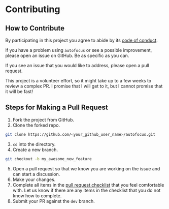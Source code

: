 # Contributing

## How to Contribute

By participating in this project you agree to abide by its [code of conduct](./CONDUCT.md).

If you have a problem using `autofocus` or see a possible improvement, please open an issue on GitHub. Be as specific as you can.

If you see an issue that you would like to address, please open a pull request.

This project is a volunteer effort, so it might take up to a few weeks to review a complex PR. I promise that I will get to it, but I cannot promise that it will be fast!

## Steps for Making a Pull Request

1. Fork the project from GitHub.
2. Clone the forked repo.

```bash
git clone https://github.com/<your_github_user_name>/autofocus.git
```

3. `cd` into the directory.
4. Create a new branch.

```bash
git checkout -b my_awesome_new_feature
```

5. Open a pull request so that we know you are working on the issue and can start a discussion.
6. Make your changes.
7. Complete all items in the [pull request checklist](https://github.com/uptake/autofocus/blob/master/.github/pull_request_template.md) that you feel comfortable with. Let us know if there are any items in the checklist that you do not know how to complete.
8. Submit your PR against the `dev` branch.
